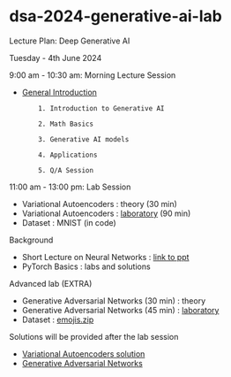# dsa-2024-generative-ai-lab

Lecture Plan: Deep Generative AI

Tuesday - 4th June 2024

9:00 am - 10:30 am: Morning Lecture Session 

- [General Introduction](https://docs.google.com/presentation/d/136MO2UkS4Qqt-K7nIoEB-fK1A3uz5TCe/edit?usp=sharing&ouid=112539102430690321792&rtpof=true&sd=true)
  
          1. Introduction to Generative AI

          2. Math Basics

          3. Generative AI models

          4. Applications

          5. Q/A Session

11:00 am - 13:00 pm: Lab Session

- Variational Autoencoders : theory (30 min)
- Variational Autoencoders : [laboratory](https://colab.research.google.com/drive/1pCLdsbPlCCDvB1QNlQ0RtrRvaS3gomcC?usp=sharing) (90 min)
-  Dataset : MNIST (in code)


Background
- Short Lecture on Neural Networks : [link to ppt](https://github.com/DeKUT-DSAIL/dsa-2024-generative-ai-lab/blob/main/NN%20Short%20Intro.pptx)
- PyTorch Basics : labs and solutions

Advanced lab (EXTRA)

- Generative Adversarial Networks (30 min) : theory
- Generative Adversarial Networks (45 min) : [laboratory](https://colab.research.google.com/drive/1yMYEqopNNsJuadzhb9_a4k9AYPBjfO_P?usp=sharing)
- Dataset : [emojis.zip](https://github.com/DeKUT-DSAIL/dsa-2024-generative-ai-lab/blob/main/emojis.zip)


Solutions will be provided after the lab session

- [Variational Autoencoders solution]()
- [Generative Adversarial Networks]()
